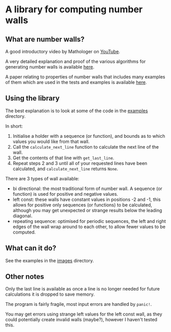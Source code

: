 # A library for computing number walls

## What are number walls?

A good introductory video by Mathologer on [YouTube](https://youtu.be/NO1_-qptr6c).

A very detailed explanation and proof of the various algorithms for generating number walls is available [here](https://cs.uwaterloo.ca/journals/JIS/VOL4/LUNNON/numbwall10.html).

A paper relating to properties of number walls that includes many examples of them which are used in the tests and examples is available [here](https://doi.org/10.48550/arXiv.0906.3286).

## Using the library

The best explanation is to look at some of the code in the [examples](/examples/) directory.

In short:
1. Initialise a holder with a sequence (or function), and bounds as to which values you would like from that wall.
2. Call the `calculate_next_line` function to calculate the next line of the wall.
3. Get the contents of that line with `get_last_line`.
4. Repeat steps 2 and 3 until all of your requested lines have been calculated, and `calculate_next_line` returns `None`.

There are 3 types of wall available:
 - bi directional: the most traditional form of number wall. A sequence (or function) is used for positive and negative values.
 - left const: these walls have constant values in positions -2 and -1, this allows for positive only sequences (or functions) to be calculated, although you may get unexpected or strange results below the leading diagonal.
 - repeating sequence: optimised for periodic sequences, the left and right edges of the wall wrap around to each other, to allow fewer values to be computed.

## What can it do?

See the examples in the [images](/images/) directory.

## Other notes

Only the last line is available as once a line is no longer needed for future calculations it is dropped to save memory.

The program is fairly fragile, most input errors are handled by `panic!`.

You may get errors using strange left values for the left const wall, as they could potentially create invalid walls (maybe?), however I haven't tested this.
